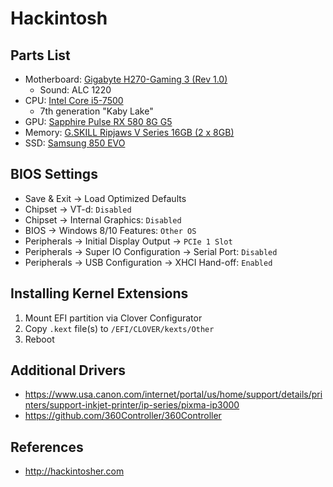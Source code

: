 # Hackintosh

## Parts List

- Motherboard: [Gigabyte H270-Gaming 3 (Rev 1.0)](http://www.gigabyte.us/Motherboard/GA-H270-Gaming-3-rev-10)
    - Sound: ALC 1220
- CPU: [Intel Core i5-7500](https://ark.intel.com/products/97123/Intel-Core-i5-7500-Processor-6M-Cache-up-to-3_80-GHz)
    - 7th generation "Kaby Lake"
- GPU: [Sapphire Pulse RX 580 8G G5](https://www.sapphiretech.com/en/consumer/pulse-rx-580-8g-g5)
- Memory: [G.SKILL Ripjaws V Series 16GB (2 x 8GB)](http://www.gskill.com/en/product/f4-2400c15d-16gvr)
- SSD: [Samsung 850 EVO](https://www.samsung.com/us/computing/memory-storage/solid-state-drives/ssd-850-evo-2-5-sata-iii-250gb-mz-75e250b-am/)

## BIOS Settings

- Save & Exit -> Load Optimized Defaults
- Chipset -> VT-d: `Disabled`
- Chipset -> Internal Graphics: `Disabled`
- BIOS -> Windows 8/10 Features: `Other OS`
- Peripherals -> Initial Display Output -> `PCIe 1 Slot`
- Peripherals -> Super IO Configuration -> Serial Port: `Disabled`
- Peripherals -> USB Configuration -> XHCI Hand-off: `Enabled`

## Installing Kernel Extensions

1. Mount EFI partition via Clover Configurator
1. Copy `.kext` file(s) to `/EFI/CLOVER/kexts/Other`
1. Reboot

## Additional Drivers

- https://www.usa.canon.com/internet/portal/us/home/support/details/printers/support-inkjet-printer/ip-series/pixma-ip3000
- https://github.com/360Controller/360Controller

## References

- http://hackintosher.com
